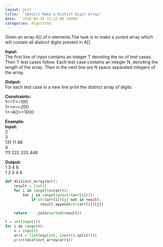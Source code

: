 ```yaml
---
layout: post
title:  "[Basic] Make a Distict Digit Array"
date:   2018-06-16 12:22:00 +0900
categories: Algorithm
---
```


Given an array A[] of n elements.The task is to make a sorted array which will contain all distinct digits present in A[].
 

**Input:**  
The first line of input contains an integer T denoting the no of test cases. Then T test cases follow. Each test case contains an integer N, denoting the length of the array. Then in the next line are N space separated integers of the array. 

**Output:**  
For each test case in a new line print the distinct array of digits.

**Constraints:**  
1<=T<=100  
1<=n<=200  
1<=A[]<=1000  


**Example:**  
**Input:**  
2  
3  
131 11 48  
4  
111 222 333 446  

**Output:**  
1 3 4 8  
1 2 3 4 6

```python
def distinct_array(arr):
    result = list()
    for i in range(len(arr)):
        for j in range(len(str(arr[i]))):
            if str(arr[i])[j] not in result:
                result.append(str(arr[i])[j])

    return ' '.join(sorted(result))

t = int(input())
for i in range(t):
    n = input()
    arr1 = list(map(int, input().split()))
    print(distinct_array(arr1))
```